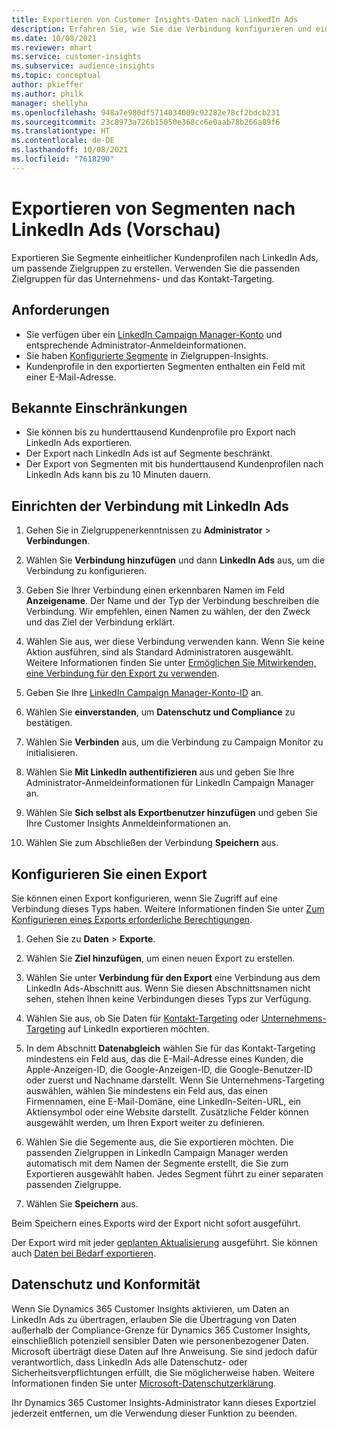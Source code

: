 ```yaml
---
title: Exportieren von Customer Insights-Daten nach LinkedIn Ads
description: Erfahren Sie, wie Sie die Verbindung konfigurieren und einen Export nach LinkedIn Ads durchführen.
ms.date: 10/08/2021
ms.reviewer: mhart
ms.service: customer-insights
ms.subservice: audience-insights
ms.topic: conceptual
author: pkieffer
ms.author: philk
manager: shellyha
ms.openlocfilehash: 948a7e980df5714034009c92282e78cf2bdcb231
ms.sourcegitcommit: 23c8973a726b15050e368cc6e0aab78b266a89f6
ms.translationtype: HT
ms.contentlocale: de-DE
ms.lasthandoff: 10/08/2021
ms.locfileid: "7618290"
---
```

# <a name="export-segments-to-linkedin-ads-preview"></a>Exportieren von Segmenten nach LinkedIn Ads (Vorschau)

Exportieren Sie Segmente einheitlicher Kundenprofilen nach LinkedIn Ads, um passende Zielgruppen zu erstellen. Verwenden Sie die passenden Zielgruppen für das Unternehmens- und das Kontakt-Targeting.

## <a name="prerequisites"></a>Anforderungen

-   Sie verfügen über ein [LinkedIn Campaign Manager-Konto](https://business.linkedin.com/marketing-solutions/ads) und entsprechende Administrator-Anmeldeinformationen.
-   Sie haben [Konfigurierte Segmente](segments.md) in Zielgruppen-Insights.
-   Kundenprofile in den exportierten Segmenten enthalten ein Feld mit einer E-Mail-Adresse.

## <a name="known-limitations"></a>Bekannte Einschränkungen

- Sie können bis zu hunderttausend Kundenprofile pro Export nach LinkedIn Ads exportieren.
- Der Export nach LinkedIn Ads ist auf Segmente beschränkt.
- Der Export von Segmenten mit bis hunderttausend Kundenprofilen nach LinkedIn Ads kann bis zu 10 Minuten dauern. 

## <a name="set-up-the-connection-to-linkedin-ads"></a>Einrichten der Verbindung mit LinkedIn Ads

1. Gehen Sie in Zielgruppenerkenntnissen zu **Administrator** > **Verbindungen**.

1. Wählen Sie **Verbindung hinzufügen** und dann **LinkedIn Ads** aus, um die Verbindung zu konfigurieren.

1. Geben Sie Ihrer Verbindung einen erkennbaren Namen im Feld **Anzeigename**. Der Name und der Typ der Verbindung beschreiben die Verbindung. Wir empfehlen, einen Namen zu wählen, der den Zweck und das Ziel der Verbindung erklärt.

1. Wählen Sie aus, wer diese Verbindung verwenden kann. Wenn Sie keine Aktion ausführen, sind als Standard Administratoren ausgewählt. Weitere Informationen finden Sie unter [Ermöglichen Sie Mitwirkenden, eine Verbindung für den Export zu verwenden](connections.md#allow-contributors-to-use-a-connection-for-exports).

1. Geben Sie Ihre [LinkedIn Campaign Manager-Konto-ID](https://www.linkedin.com/help/lms/answer/a424270) an.

1. Wählen Sie **einverstanden**, um **Datenschutz und Compliance** zu bestätigen.

1. Wählen Sie **Verbinden** aus, um die Verbindung zu Campaign Monitor zu initialisieren.

1. Wählen Sie **Mit LinkedIn authentifizieren** aus und geben Sie Ihre Administrator-Anmeldeinformationen für LinkedIn Campaign Manager an.

1. Wählen Sie **Sich selbst als Exportbenutzer hinzufügen** und geben Sie Ihre Customer Insights Anmeldeinformationen an.

1. Wählen Sie zum Abschließen der Verbindung **Speichern** aus.

## <a name="configure-an-export"></a>Konfigurieren Sie einen Export

Sie können einen Export konfigurieren, wenn Sie Zugriff auf eine Verbindung dieses Typs haben. Weitere Informationen finden Sie unter [Zum Konfigurieren eines Exports erforderliche Berechtigungen](export-destinations.md#set-up-a-new-export).

1. Gehen Sie zu **Daten** > **Exporte**.

1. Wählen Sie **Ziel hinzufügen**, um einen neuen Export zu erstellen.

1. Wählen Sie unter **Verbindung für den Export** eine Verbindung aus dem LinkedIn Ads-Abschnitt aus. Wenn Sie diesen Abschnittsnamen nicht sehen, stehen Ihnen keine Verbindungen dieses Typs zur Verfügung.

1. Wählen Sie aus, ob Sie Daten für [Kontakt-Targeting](https://business.linkedin.com/marketing-solutions/ad-targeting/contact-targeting) oder [Unternehmens-Targeting](https://business.linkedin.com/marketing-solutions/ad-targeting/account-targeting) auf LinkedIn exportieren möchten. 

1. In dem Abschnitt **Datenabgleich** wählen Sie für das Kontakt-Targeting mindestens ein Feld aus, das die E-Mail-Adresse eines Kunden, die Apple-Anzeigen-ID, die Google-Anzeigen-ID, die Google-Benutzer-ID oder zuerst und Nachname darstellt. Wenn Sie Unternehmens-Targeting auswählen, wählen Sie mindestens ein Feld aus, das einen Firmennamen, eine E-Mail-Domäne, eine LinkedIn-Seiten-URL, ein Aktiensymbol oder eine Website darstellt. Zusätzliche Felder können ausgewählt werden, um Ihren Export weiter zu definieren. 

1. Wählen Sie die Segemente aus, die Sie exportieren möchten. Die passenden Zielgruppen in LinkedIn Campaign Manager werden automatisch mit dem Namen der Segmente erstellt, die Sie zum Exportieren ausgewählt haben. Jedes Segment führt zu einer separaten passenden Zielgruppe. 

1. Wählen Sie **Speichern** aus.

Beim Speichern eines Exports wird der Export nicht sofort ausgeführt.

Der Export wird mit jeder [geplanten Aktualisierung](system.md#schedule-tab) ausgeführt. Sie können auch [Daten bei Bedarf exportieren](export-destinations.md#run-exports-on-demand). 


## <a name="data-privacy-and-compliance"></a>Datenschutz und Konformität

Wenn Sie Dynamics 365 Customer Insights aktivieren, um Daten an LinkedIn Ads zu übertragen, erlauben Sie die Übertragung von Daten außerhalb der Compliance-Grenze für Dynamics 365 Customer Insights, einschließlich potenziell sensibler Daten wie personenbezogener Daten. Microsoft überträgt diese Daten auf Ihre Anweisung. Sie sind jedoch dafür verantwortlich, dass LinkedIn Ads alle Datenschutz- oder Sicherheitsverpflichtungen erfüllt, die Sie möglicherweise haben. Weitere Informationen finden Sie unter [Microsoft-Datenschutzerklärung](https://go.microsoft.com/fwlink/?linkid=396732).

Ihr Dynamics 365 Customer Insights-Administrator kann dieses Exportziel jederzeit entfernen, um die Verwendung dieser Funktion zu beenden.
